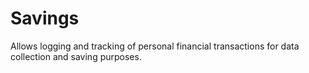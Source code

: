 # Savings
Allows logging and tracking of personal financial transactions for data collection and saving purposes.
